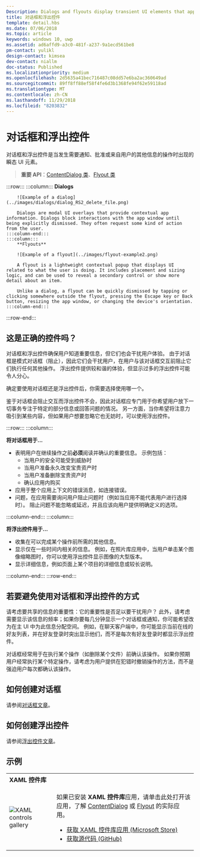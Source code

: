```yaml
---
Description: Dialogs and flyouts display transient UI elements that appear when the user requests them or when something happens that requires notification or approval.
title: 对话框和浮出控件
template: detail.hbs
ms.date: 07/06/2018
ms.topic: article
keywords: windows 10, uwp
ms.assetid: ad6affd9-a3c0-481f-a237-9a1ecd561be8
pm-contact: yulikl
design-contact: kimsea
dev-contact: niallm
doc-status: Published
ms.localizationpriority: medium
ms.openlocfilehash: 2d5635a41bec716487c08dd57e6ba2ac360649ad
ms.sourcegitcommit: 89ff8ff88ef58f4fe6d3b1368fe94f62e59118ad
ms.translationtype: MT
ms.contentlocale: zh-CN
ms.lasthandoff: 11/29/2018
ms.locfileid: "8203832"
---
```

# <a name="dialogs-and-flyouts"></a>对话框和浮出控件



对话框和浮出控件是当发生需要通知、批准或来自用户的其他信息的操作时出现的瞬态 UI 元素。

> **重要 API**：[ContentDialog 类](/uwp/api/Windows.UI.Xaml.Controls.ContentDialog)、[Flyout 类](/uwp/api/Windows.UI.Xaml.Controls.Flyout)


:::row:::
    :::column:::
        **Dialogs**
        
        ![Example of a dialog](../images/dialogs/dialog_RS2_delete_file.png)

        Dialogs are modal UI overlays that provide contextual app information. Dialogs block interactions with the app window until being explicitly dismissed. They often request some kind of action from the user.
    :::column-end:::
    :::column::: 
        **Flyouts**

        ![Example of a flyout](../images/flyout-example2.png)

        A flyout is a lightweight contextual popup that displays UI related to what the user is doing. It includes placement and sizing logic, and can be used to reveal a secondary control or show more detail about an item.

        Unlike a dialog, a flyout can be quickly dismissed by tapping or clicking somewhere outside the flyout, pressing the Escape key or Back button, resizing the app window, or changing the device's orientation.
    :::column-end:::
:::row-end:::


## <a name="is-this-the-right-control"></a>这是正确的控件吗？

对话框和浮出控件确保用户知道重要信息，但它们也会干扰用户体验。 由于对话框是模式对话框（阻止），因此它们会干扰用户，在用户与该对话框交互前阻止它们执行任何其他操作。 浮出控件提供较和谐的体验，但显示过多的浮出控件可能令人分心。

确定要使用对话框还是浮出控件后，你需要选择使用哪一个。

鉴于对话框会阻止交互而浮出控件不会，因此对话框应专门用于你希望用户放下一切事务专注于特定的部分信息或回答问题的情况。 另一方面，当你希望将注意力吸引到某些内容，但如果用户想要忽略它也无妨时，可以使用浮出控件。

:::row:::
    :::column:::
   <p><b>将对话框用于...</b> <br/>
<ul>
<li>表明用户在继续操作之前<b>必须</b>阅读并确认的重要信息。 示例包括：
<ul>
  <li>当用户的安全可能受到威胁时</li>
  <li>当用户准备永久改变宝贵资产时</li>
  <li>当用户准备删除宝贵资产时</li>
  <li>确认应用内购买</li>
</ul>

</li>
<li>应用于整个应用上下文的错误消息，如连接错误。</li>
<li>问题，在应用需要询问用户阻止问题时（例如当应用不能代表用户进行选择时）。 阻止问题不能忽略或延迟，并且应该向用户提供明确定义的选项。</li>
</ul>
</p>
    :::column-end:::
    :::column:::
   <p><b>将浮出控件用于...</b> <br/>
<ul>
<li>收集在可以完成某个操作前所需的其他信息。</li>
<li>显示仅在一些时间内相关的信息。 例如，在照片库应用中，当用户单击某个图像缩略图时，你可以使用浮出控件显示图像的大型版本。</li>
<li>显示详细信息，例如页面上某个项目的详细信息或较长说明。</li>
</ul></p>
    :::column-end:::
:::row-end:::


## <a name="ways-to-avoid-using-dialogs-and-flyouts"></a>若要避免使用对话框和浮出控件的方式

请考虑要共享的信息的重要性：它的重要性是否足以要干扰用户？ 此外，请考虑需要显示该信息的频率；如果你要每几分钟显示一个对话框或通知，你可能希望改为在主 UI 中为此信息分配空间。 例如，在聊天客户端中，你可能显示当前在线的好友列表，并在好友登录时突出显示他们，而不是每次有好友登录时都显示浮出控件。

对话框经常用于在执行某个操作（如删除某个文件）前确认该操作。 如果你预期用户经常执行某个特定操作，请考虑为用户提供在犯错时撤销操作的方法，而不是强迫用户每次都确认该操作。

## <a name="how-to-create-a-dialog"></a>如何创建对话框

请参阅[对话框文章](dialogs.md)。 

## <a name="how-to-create-a-flyout"></a>如何创建浮出控件

请参阅[浮出控件文章](flyouts.md)。 

## <a name="examples"></a>示例

<table>
<th align="left">XAML 控件库<th>
<tr>
<td><img src="../images/xaml-controls-gallery-sm.png" alt="XAML controls gallery"></img></td>
<td>
    <p>如果已安装 <strong style="font-weight: semi-bold">XAML 控件库</strong>应用，请单击此处打开该应用，了解 <a href="xamlcontrolsgallery:/item/ContentDialog">ContentDialog</a> 或 <a href="xamlcontrolsgallery:/item/Flyout">Flyout</a> 的实际应用。</p>
    <ul>
    <li><a href="https://www.microsoft.com/store/productId/9MSVH128X2ZT">获取 XAML 控件库应用 (Microsoft Store)</a></li>
    <li><a href="https://github.com/Microsoft/Windows-universal-samples/tree/master/Samples/XamlUIBasics">获取源代码 (GitHub)</a></li>
    </ul>
</td>
</tr>
</table>


